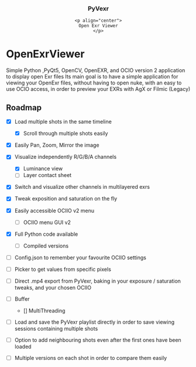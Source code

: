 <br />
<div align="center">
	<h3 align="center">PyVexr</h3>
	
	<p align="center">
	Open Exr Viewer
	</p>
</div>

# OpenExrViewer
Simple Python ,PyQt5, OpenCV, OpenEXR, and OCIO version 2 application to display open Exr files
Its main goal is to have a simple application for viewing your OpenExr files, without having to open nuke, with an easy to use OCIO access, in order to preview your EXRs with AgX or Filmic (Legacy)

## Roadmap

- [x] Load multiple shots in the same timeline
	- [x] Scroll through multiple shots easily
- [x] Easily Pan, Zoom, Mirror the image
- [x] Visualize independently R/G/B/A channels 
	- [x] Luminance view
	- [ ] Layer contact sheet
- [x] Switch and visualize other channels in multilayered exrs
- [x] Tweak exposition and saturation on the fly
- [x] Easily accessible OCIIO v2 menu
	- [ ] OCIIO menu GUI v2
- [x] Full Python code available
	- [ ] Compiled versions
- [ ] Config.json to remember your favourite OCIIO settings
- [ ] Picker to get values from specific pixels
- [ ] Direct .mp4 export from PyVexr, baking in your exposure / saturation tweaks, and your chosen OCIIO
- [ ] Buffer 
	- [] MultiThreading
- [ ] Load and save the PyVexr playlist directly in order to save viewing sessions containing multiple shots
- [ ] Option to add neighbouring shots even after the first ones have been loaded
- [ ] Multiple versions on each shot in order to compare them easily

